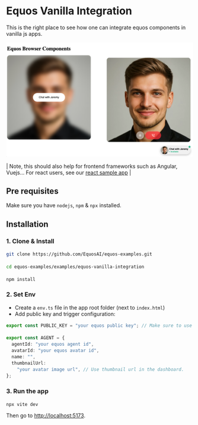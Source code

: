 # Equos Vanilla Integration
This is the right place to see how one can integrate equos components in vanilla js apps.

![Equos Vanilla Integration Preview](./public/preview.png)

|
 Note, this should also help for frontend frameworks such as Angular, Vuejs... For react users, see our [react sample app](../equos-react-integration/README.md)
|

## Pre requisites
Make sure you have `nodejs`, `npm` & `npx` installed.

## Installation

### 1. Clone & Install
```bash
git clone https://github.com/EquosAI/equos-examples.git

cd equos-examples/examples/equos-vanilla-integration

npm install
```

### 2. Set Env
- Create a `env.ts` file in the app root folder (next to `index.html`)
- Add public key and trigger configuration:

```ts
export const PUBLIC_KEY = "your equos public key"; // Make sure to use a public/client key, not an API/secret/private key.

export const AGENT = {
  agentId: "your equos agent id",
  avatarId: "your equos avatar id",
  name: "",
  thumbnailUrl:
    "your avatar image url", // Use thumbnail url in the dashboard.
};
```

### 3. Run the app

`npx vite dev`


Then go to [http://localhost:5173](http://localhost:5173).